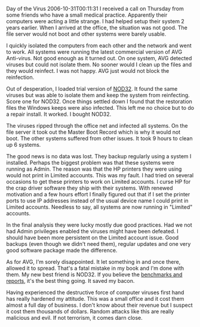 Day of the Virus
2006-10-31T00:11:31
I received a call on Thursday from some friends who have a small medical practice. Apparently their computers were acting a little strange. I had helped setup their system 2 years earlier. When I arrived at the office, the situation was not good. The file server would not boot and other systems were barely usable.

I quickly isolated the computers from each other and the network and went to work. All systems were running the latest commercial version of AVG Anti-virus. Not good enough as it turned out. On one system, AVG detected viruses but could not isolate them. No sooner would I clean up the files and they would reinfect. I was not happy. AVG just would not block the reinfection.

Out of desperation, I loaded trial version of [NOD32](http://www.eset.com). It found the same viruses but was able to isolate them and keep the system from reinfecting. Score one for NOD32. Once things settled down I found that the restoration files the Windows keeps were also infected. This left me no choice but to do a repair install. It worked. I bought NOD32.

The viruses ripped through the office net and infected all systems. On the file server it took out the Master Boot Record which is why it would not boot. The other systems suffered from other issues. It took 9 hours to clean up 6 systems.

The good news is no data was lost. They backup regularly using a system I installed. Perhaps the biggest problem was that these systems were running as Admin. The reason was that the HP printers they were using would not print in Limited accounts. This was my fault. I had tried on several occasions to get these printers to work on Limited accounts. I curse HP for the crap driver software they ship with their systems. With renewed motivation and a few hours effort I finally figured out that if I set the printer ports to use IP addresses instead of the usual device name I could print in Limited accounts. Needless to say, all systems are now running in "Limited" accounts.

In the final analysis they were lucky mostly due good practices. Had we not had Admin privileges enabled the viruses might have been defeated. I should have been more persistent on the Limited account issue. Good backups (even though we didn't need them), regular updates and one very good software package made the difference.

As for AVG, I'm sorely disappointed. It let something in and once there, allowed it to spread. That's a fatal mistake in my book and I'm done with them. My new best friend is NOD32. If you believe the [benchmarks and reports](http://www.eset.com/products/compare-NOD32-vs-competition.php), it's the best thing going. It saved my bacon.

Having experienced the destructive force of computer viruses first hand has really hardened my attitude. This was a small office and it cost them almost a full day of business. I don't know about their revenue but I suspect it cost them thousands of dollars. Random attacks like this are really malicious and evil. If not terrorism, it comes darn close. 
